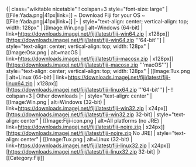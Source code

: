 {| class="wikitable nicetable"
! colspan=3 style="font-size: large" | [[File:Yada.png|41px|link=]] ~ Download Fiji for your OS ~ [[File:Yada.png|41px|link=]]
|-
| style="text-align: center; vertical-align: top; width: 128px" | [[Image:Win.png | alt=Windows (64-bit) | link=https://downloads.imagej.net/fiji/latest/fiji-win64.zip | x128px]]<br>[https://downloads.imagej.net/fiji/latest/fiji-win64.zip '''64-bit''']
| style="text-align: center; vertical-align: top; width: 128px" | [[Image:Osx.png | alt=macOS | link=https://downloads.imagej.net/fiji/latest/fiji-macosx.zip | x128px]]<br>[https://downloads.imagej.net/fiji/latest/fiji-macosx.zip '''macOS''']
| style="text-align: center; vertical-align: top; width: 128px" | [[Image:Tux.png | alt=Linux (64-bit) | link=https://downloads.imagej.net/fiji/latest/fiji-linux64.zip | x128px]]<br>[https://downloads.imagej.net/fiji/latest/fiji-linux64.zip '''64-bit''']
|-
! colspan=3 | Other downloads
|-
| style="text-align: center" | [[Image:Win.png | alt=Windows (32-bit) | link=https://downloads.imagej.net/fiji/latest/fiji-win32.zip | x24px]] [https://downloads.imagej.net/fiji/latest/fiji-win32.zip 32-bit]
| style="text-align: center" |  [[Image:Fiji-icon.png | alt=All platforms (no JRE) | link=https://downloads.imagej.net/fiji/latest/fiji-nojre.zip | x24px]] [https://downloads.imagej.net/fiji/latest/fiji-nojre.zip No JRE]
| style="text-align: center" |  [[Image:Tux.png | alt=Linux (32-bit) | link=https://downloads.imagej.net/fiji/latest/fiji-linux32.zip | x24px]] [https://downloads.imagej.net/fiji/latest/fiji-linux32.zip 32-bit]
|}
<noinclude>
[[Category:Fiji]]
</noinclude>
